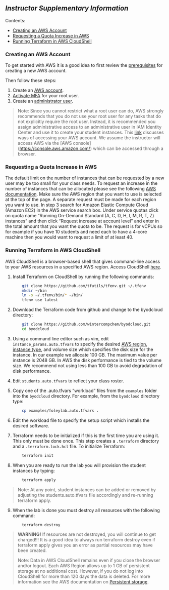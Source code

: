 
## _Instructor Supplementary Information_
Contents:

- [Creating an AWS Account](#creating-an-aws-account)
- [Requesting a Quota Increase in AWS](#requesting-a-quota-increase-in-aws)
- [Running Terraform in AWS CloudShell](#running-terraform-in-aws-cloudshell)

### Creating an AWS Account
To get started with AWS it is a good idea to first review the [prerequisites](https://docs.aws.amazon.com/accounts/latest/reference/getting-started-prerequisites.html) for creating a new AWS account.

Then follow these steps:

1.	Create an [AWS account](https://docs.aws.amazon.com/accounts/latest/reference/manage-acct-creating.html).
2.	[Activate MFA](https://docs.aws.amazon.com/accounts/latest/reference/getting-started-step3.html) for your root user.
3.	Create an [administrator user](https://docs.aws.amazon.com/accounts/latest/reference/getting-started-step4.html). 

> Note: Since you cannot restrict what a root user can do, AWS strongly recommends that you do not use your root user for any tasks that do not explicitly require the root user. Instead, it is recommended you assign administrative access to an administrative user in IAM Identity Center and use it to create your student instances. 
This [link](https://docs.aws.amazon.com/accounts/latest/reference/accounts-access-account.html) discusses ways of accessing your AWS account. We assume the instructor will access AWS via the [AWS console] (https://console.aws.amazon.com/) which can be accessed through a browser.

### Requesting a Quota Increase in AWS
The default limit on the number of instances that can be requested by a new user may be too small for your class needs. To request an increase in the number of instances that can be allocated please see the following [AWS documentation](https://docs.aws.amazon.com/servicequotas/latest/userguide/request-quota-increase.html). Make sure the AWS region that you want to use is selected at the top of the page. A separate request must be made for each region you want to use.
In step 3 search for Amazon Elastic Compute Cloud (Amazon EC2) in the AWS service search box.
Under service quotas click on quota name “Running On-Demand Standard (A, C, D, H, I, M, R, T, Z) instances” and then click “Request increase at account level” and enter in the total amount that you want the quota to be. The request is for vCPUs so for example if you have 10 students and need each to have a 4-core machine then you would want to request a limit of at least 40.

### Running Terraform in AWS CloudShell
AWS CloudShell is a browser-based shell that gives command-line access to your AWS resources in a specified AWS region.
Access CloudShell [here](https://console.aws.amazon.com/cloudshell/home).

1. Install Terraform on CloudShell by running the following commands:

	```sh
		git clone https://github.com/tfutils/tfenv.git ~/.tfenv
		mkdir ~/bin
		ln -s ~/.tfenv/bin/* ~/bin/
		tfenv use latest
	```

2. Download the Terraform code from github and change to the byodcloud directory:

	```sh
		git clone https://github.com/wintercompchem/byodcloud.git
		cd byodcloud
	```

3. Using a command line editor such as vim, edit `instance_params.auto.tfvars` to specify the desired [AWS region](https://docs.aws.amazon.com/AmazonRDS/latest/UserGuide/Concepts.RegionsAndAvailabilityZones.html), [instance type](https://aws.amazon.com/ec2/instance-types/), and volume size which specifies the disk size for the instance. In our example we allocate 100 GB. The maximum value per instance is 2048 GB. In AWS the disk performance is tied to the volume size. We recommend not using less than 100 GB to avoid degradation of disk performance.

4. Edit `students.auto.tfvars` to reflect your class roster.

5. Copy one of the .auto.tfvars “workload” files from the `examples` folder into the `byodcloud` directory. For example, from the `byodcloud` directory type:

	```sh
		cp examples/foleylab.auto.tfvars .
	```

6. Edit the workload file to specify the setup script which installs the desired software.

7. Terraform needs to be initialized if this is the first time you are using it. This only must be done once. This step creates a `.terraform` directory and a `.terraform.lock.hcl` file. To initialize Terraform:

	```sh
		terraform init
	```

8. When you are ready to run the lab you will provision the student instances by typing:

	```sh
		terraform apply
	```
> Note: At any point, student instances can be added or removed by adjusting the students.auto.tfvars file accordingly and re-running terraform apply.  

9. When the lab is done you must destroy all resources with the following command:

	```sh
		terraform destroy
	```
> **WARNING!** If resources are not destroyed, you will continue to get charged!!! It is a good idea to always run terraform destroy even if terraform apply gives you an error as partial resources may have been created.
> 
> Note: Data in AWS CloudShell remains even if you close the browser and/or logout. Each AWS Region allows up to 1 GB of persistent storage at no additional cost. However, if you do not log into CloudShell for more than 120 days the data is deleted. For more information see the AWS documentation on [Persistent storage](https://docs.aws.amazon.com/cloudshell/latest/userguide/limits.html#persistent-storage-limitations).


   
  
